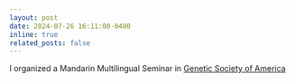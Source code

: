 ```yaml
---
layout: post
date: 2024-07-26 16:11:00-0400
inline: true
related_posts: false
---
```


I organized a Mandarin Multilingual Seminar in [Genetic Society of America](https://genetics-gsa.org/online-events/multilingual-seminar-series/)
